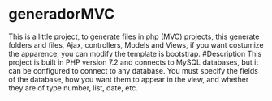 # generadorMVC
This is a little project, to generate files in php (MVC) projects, this generate folders and files, Ajax, controllers, Models and Views, if you want costumize the apparence, you can modify the template is bootstrap.
#Description
This project is built in PHP version 7.2 and connects to MySQL databases, but it can be configured to connect to any database. You must specify the fields of the database, how you want them to appear in the view, and whether they are of type number, list, date, etc.
